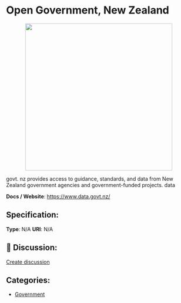 # Open Government, New Zealand
<p align="center">
    <img width="400" src="https://raw.githubusercontent.com/apis-list/apis-list/apis/open-government-new-zealand/logo_256x256.png" />
</p>

govt. nz provides access to guidance, standards, and data from New Zealand government agencies and government-funded projects. data

**Docs / Website**: https://www.data.govt.nz/

## Specification:
**Type**:  N/A 
**URI**:  N/A 

## 💬 Discussion:
[Create discussion](link)

## Categories:
- [Government](https://github.com/apis-list/apis-list#government)





